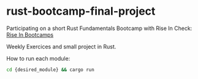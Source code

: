 # rust-bootcamp-final-project

Participating on a short Rust Fundamentals Bootcamp with Rise In
Check: [Rise In Bootcamps](https://www.risein.com/bootcamps)

Weekly Exercices and small project in Rust.

How to run each module:

```bash
cd {desired_module} && cargo run
```